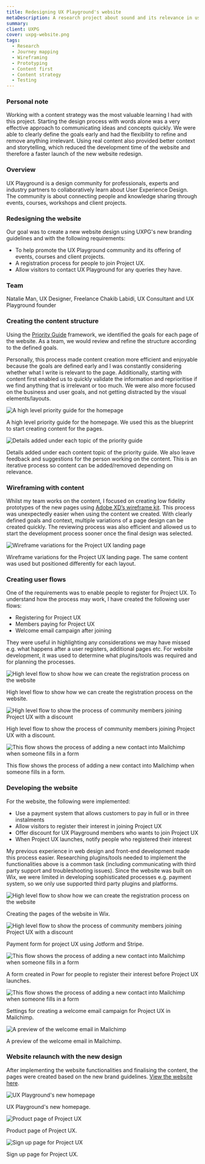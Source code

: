 ```yaml
---
title: Redesigning UX Playground's website
metaDescription: A research project about sound and its relevance in user experience design. The findings were presented at Brand Week Istanbul, Berlin Design Week, Istanbul Bilgi University and UX Playground.
summary: 
client: UXPG
cover: uxpg-website.png
tags:
  - Research
  - Journey mapping
  - Wireframing
  - Prototyping
  - Content first
  - Content strategy
  - Testing
---
```


### Personal note

Working with a content strategy was the most valuable learning I had with this project. Starting the design process with words alone was a very effective approach to communicating ideas and concepts quickly. We were able to clearly define the goals early and had the flexibility to refine and remove anything irrelevant. Using real content also provided better context and storytelling, which reduced the development time of the website and therefore a faster launch of the new website redesign.

### Overview

UX Playground is a design community for professionals, experts and industry partners to collaboratively learn about User Experience Design. The community is about connecting people and knowledge sharing through events, courses, workshops and client projects.

### Redesigning the website

Our goal was to create a new website design using UXPG's new branding guidelines and with the following requirements:

- To help promote the UX Playground community and its offering of events, courses and client projects.
- A registration process for people to join Project UX.
- Allow visitors to contact UX Playground for any queries they have.

### Team

Natalie Man, UX Designer, Freelance
Chakib Labidi, UX Consultant and UX Playground founder

### Creating the content structure

Using the [Priority Guide](https://alistapart.com/article/priority-guides-a-content-first-alternative-to-wireframes/) framework, we identified the goals for each page of the website. As a team, we would review and refine the structure according to the defined goals.

Personally, this process made content creation more efficient and enjoyable because the goals are defined early and I was constantly considering whether what I write is relevant to the page. Additionally, starting with content first enabled us to quickly validate the information and reprioritise if we find anything that is irrelevant or too much. We were also more focused on the business and user goals, and not getting distracted by the visual elements/layouts.

![A high level priority guide for the homepage](/static/img/uxpg-website/xd-priority-guide.png) <figcaption>A high level priority guide for the homepage. We used this as the blueprint to start creating content for the pages.</figcaption>

![Details added under each topic of the priority guide](/static/img/uxpg-website/xd-content-details.png) <figcaption>Details added under each content topic of the priority guide. We also leave feedback and suggestions for the person working on the content. This is an iterative process so content can be added/removed depending on relevance.</figcaption>

### Wireframing with content

Whilst my team works on the content, I focused on creating low fidelity prototypes of the new pages using [Adobe XD’s wireframe kit](https://www.adobe.com/uk/products/xd/features/ui-kits.html). This process was unexpectedly easier when using the content we created. With clearly defined goals and context, multiple variations of a page design can be created quickly. The reviewing process was also efficient and allowed us to start the development process sooner once the final design was selected.

![Wireframe variations for the Project UX landing page](/static/img/uxpg-website/uxpg-website-wireframe.png) <figcaption>Wireframe variations for the Project UX landing page. The same content was used but positioned differently for each layout.</figcaption>

### Creating user flows

One of the requirements was to enable people to register for Project UX. To understand how the process may work, I have created the following user flows:

- Registering for Project UX
- Members paying for Project UX
- Welcome email campaign after joining

They were useful in highlighting any considerations we may have missed e.g. what happens after a user registers, additional pages etc. For website development, it was used to determine what plugins/tools was required and for planning the processes.

![High level flow to show how we can create the registration process on the website](/static/img/uxpg-website/userflow-registration.png) <figcaption>High level flow to show how we can create the registration process on the website.</figcaption>

![High level flow to show the process of community members joining Project UX with a discount](/static/img/uxpg-website/userflow-member-payment.png) <figcaption>High level flow to show the process of community members joining Project UX with a discount.</figcaption>

![This flow shows the process of adding a new contact into Mailchimp when someone fills in a form](/static/img/uxpg-website/userflow-welcome-email.png) <figcaption>This flow shows the process of adding a new contact into Mailchimp when someone fills in a form.</figcaption>

### Developing the website

For the website, the following were implemented:

- Use a payment system that allows customers to pay in full or in three instalments  
- Allow visitors to register their interest in joining Project UX    
- Offer discount for UX Playground members who wants to join Project UX    
- When Project UX launches, notify people who registered their interest
    
My previous experience in web design and front-end development made this process easier. Researching plugins/tools needed to implement the functionalities above is a common task (including communicating with third party support and troubleshooting issues). Since the website was built on Wix, we were limited in developing sophisticated processes e.g. payment system, so we only use supported third party plugins and platforms.

![High level flow to show how we can create the registration process on the website](/static/img/uxpg-website/wix-webpages.png) <figcaption>Creating the pages of the website in Wix.</figcaption>

![High level flow to show the process of community members joining Project UX with a discount](/static/img/uxpg-website/jotform-payment-form.png) <figcaption>Payment form for project UX using Jotform and Stripe.</figcaption>

![This flow shows the process of adding a new contact into Mailchimp when someone fills in a form](/static/img/uxpg-website/powr-interest-form.png) <figcaption>A form created in Powr for people to register their interest before Project UX launches.</figcaption>

![This flow shows the process of adding a new contact into Mailchimp when someone fills in a form](/static/img/uxpg-website/mailchimp-campaign-details.png) <figcaption>Settings for creating a welcome email campaign for Project UX in Mailchimp.</figcaption>

![A preview of the welcome email in Mailchimp](/static/img/uxpg-website/mailchimp-campaign-preview.png) <figcaption>A preview of the welcome email in Mailchimp.</figcaption>

### Website relaunch with the new design

After implementing the website functionalities and finalising the content, the pages were created based on the new brand guidelines. [View the website here](https://www.uxplayground.co.uk/).

![UX Playground's new homepage](/static/img/uxpg-website/uxplayground-home.png) <figcaption>UX Playground's new homepage.</figcaption>

![Product page of Project UX](/static/img/uxpg-website/uxplayground-projectux.png) <figcaption>Product page of Project UX.</figcaption>

![Sign up page for Project UX](/static/img/uxpg-website/uxplayground-signup.png) <figcaption>Sign up page for Project UX.</figcaption>

